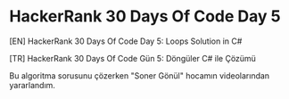 # HackerRank 30 Days Of Code Day 5
[EN] HackerRank 30 Days Of Code Day 5: Loops Solution in C# 

[TR] HackerRank 30 Days Of Code Gün 5: Döngüler C# ile Çözümü

Bu algoritma sorusunu çözerken "Soner Gönül" hocamın videolarından yararlandım.
